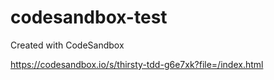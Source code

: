 # codesandbox-test

Created with CodeSandbox

https://codesandbox.io/s/thirsty-tdd-g6e7xk?file=/index.html
